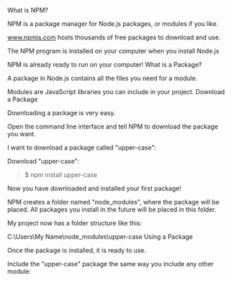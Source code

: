 What is NPM?

NPM is a package manager for Node.js packages, or modules if you like.

www.npmjs.com hosts thousands of free packages to download and use.

The NPM program is installed on your computer when you install Node.js

NPM is already ready to run on your computer!
What is a Package?

A package in Node.js contains all the files you need for a module.

Modules are JavaScript libraries you can include in your project.
Download a Package

Downloading a package is very easy.

Open the command line interface and tell NPM to download the package you want.

I want to download a package called "upper-case":

Download "upper-case":

>$ npm install upper-case

Now you have downloaded and installed your first package!

NPM creates a folder named "node_modules", where the package will be placed. All packages you install in the future will be placed in this folder.

My project now has a folder structure like this:

C:\Users\My Name\node_modules\upper-case
Using a Package

Once the package is installed, it is ready to use.

Include the "upper-case" package the same way you include any other module:
